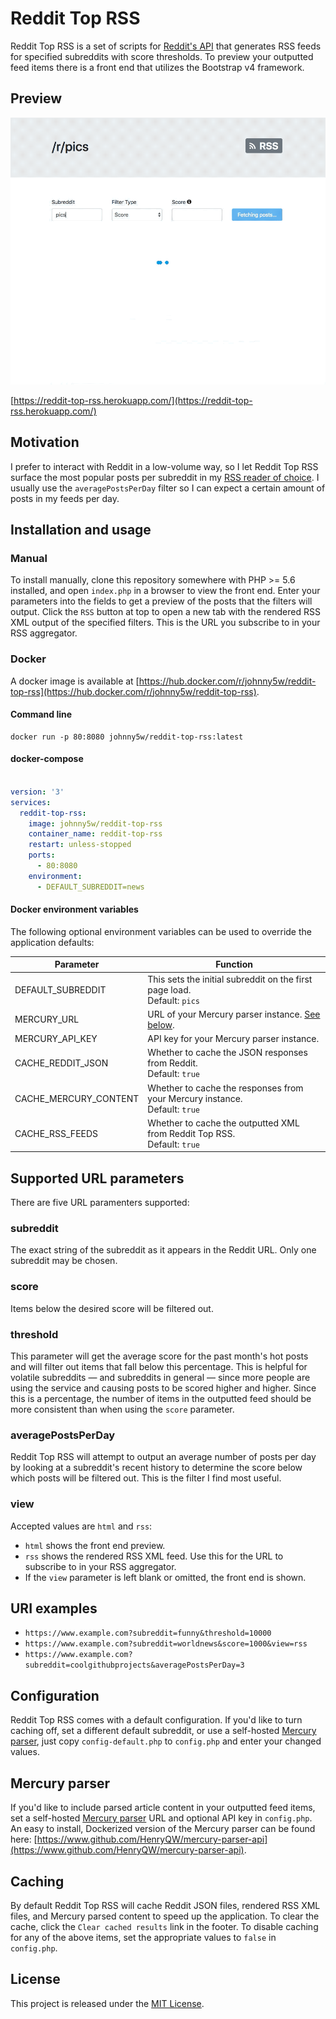 # Reddit Top RSS

Reddit Top RSS is a set of scripts for [Reddit's API](https://www.reddit.com/dev/api/) that generates RSS feeds for specified subreddits with score thresholds. To preview your outputted feed items there is a front end that utilizes the Bootstrap v4 framework.

## Preview

![Reddit Top RSS screenshot](dist/img/preview.gif?raw=true)

[https://reddit-top-rss.herokuapp.com/](https://reddit-top-rss.herokuapp.com/)

## Motivation

I prefer to interact with Reddit in a low-volume way, so I let Reddit Top RSS surface the most popular posts per subreddit in my [RSS reader of choice](https://reederapp.com/). I usually use the `averagePostsPerDay` filter so I can expect a certain amount of posts in my feeds per day.

## Installation and usage

### Manual

To install manually, clone this repository somewhere with PHP >= 5.6 installed, and open `index.php` in a browser to view the front end. Enter your parameters into the fields to get a preview of the posts that the filters will output. Click the `RSS` button at top to open a new tab with the rendered RSS XML output of the specified filters. This is the URL you subscribe to in your RSS aggregator.

### Docker

A docker image is available at [https://hub.docker.com/r/johnny5w/reddit-top-rss](https://hub.docker.com/r/johnny5w/reddit-top-rss).

#### Command line

```docker
docker run -p 80:8080 johnny5w/reddit-top-rss:latest
```

#### docker-compose

```yaml

version: '3'
services:
  reddit-top-rss:
    image: johnny5w/reddit-top-rss
    container_name: reddit-top-rss
    restart: unless-stopped
    ports:
      - 80:8080
    environment:
      - DEFAULT_SUBREDDIT=news
```

#### Docker environment variables

The following optional environment variables can be used to override the application defaults:

| Parameter             | Function                                                                       |
| --------------------- | ------------------------------------------------------------------------------ |
| DEFAULT_SUBREDDIT     | This sets the initial subreddit on the first page load.<br/>Default: `pics`    |
| MERCURY_URL           | URL of your Mercury parser instance. <a href="#mercury-parser">See below</a>.  |
| MERCURY_API_KEY       | API key for your Mercury parser instance.                                      |
| CACHE_REDDIT_JSON     | Whether to cache the JSON responses from Reddit.<br/>Default: `true`           |
| CACHE_MERCURY_CONTENT | Whether to cache the responses from your Mercury instance.<br/>Default: `true` |
| CACHE_RSS_FEEDS       | Whether to cache the outputted XML from Reddit Top RSS.<br/>Default: `true`    |

## Supported URL parameters

There are five URL paramenters supported:

### subreddit

The exact string of the subreddit as it appears in the Reddit URL. Only one subreddit may be chosen.

### score

Items below the desired score will be filtered out.

### threshold

This parameter will get the average score for the past month's hot posts and will filter out items that fall below this percentage. This is helpful for volatile subreddits — and subreddits in general — since more people are using the service and causing posts to be scored higher and higher. Since this is a percentage, the number of items in the outputted feed should be more consistent than when using the `score` parameter.

### averagePostsPerDay

Reddit Top RSS will attempt to output an average number of posts per day by looking at a subreddit's recent history to determine the score below which posts will be filtered out. This is the filter I find most useful.

### view

Accepted values are `html` and `rss`:

- `html` shows the front end preview.
- `rss` shows the rendered RSS XML feed. Use this for the URL to subscribe to in your RSS aggregator.
- If the `view` parameter is left blank or omitted, the front end is shown.

## URI examples

- `https://www.example.com?subreddit=funny&threshold=10000`
- `https://www.example.com?subreddit=worldnews&score=1000&view=rss`
- `https://www.example.com?subreddit=coolgithubprojects&averagePostsPerDay=3`

## Configuration

Reddit Top RSS comes with a default configuration. If you'd like to turn caching off, set a different default subreddit, or use a self-hosted [Mercury parser](#mercury-parser), just copy `config-default.php` to `config.php` and enter your changed values.

## Mercury parser<a name="mercury-parser"></a>

If you'd like to include parsed article content in your outputted feed items, set a self-hosted [Mercury parser](https://github.com/postlight/mercury-parser) URL and optional API key in `config.php`. An easy to install, Dockerized version of the Mercury parser can be found here: [https://www.github.com/HenryQW/mercury-parser-api](https://www.github.com/HenryQW/mercury-parser-api).

## Caching

By default Reddit Top RSS will cache Reddit JSON files, rendered RSS XML files, and Mercury parsed content to speed up the application. To clear the cache, click the `Clear cached results` link in the footer. To disable caching for any of the above items, set the appropriate values to `false` in `config.php`.

## License

This project is released under the [MIT License].

[MIT License]: http://www.opensource.org/licenses/MIT
